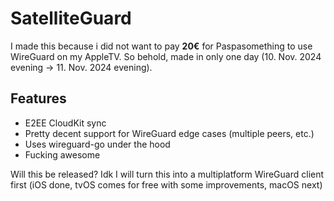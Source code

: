 #  SatelliteGuard

I made this because i did not want to pay **20€** for Paspasomething to use WireGuard on my AppleTV. So behold, made in only one day (10. Nov. 2024 evening -> 11. Nov. 2024 evening).

## Features

- E2EE CloudKit sync
- Pretty decent support for WireGuard edge cases (multiple peers, etc.)
- Uses wireguard-go under the hood
- Fucking awesome

Will this be released? Idk
I will turn this into a multiplatform WireGuard client first (iOS done, tvOS comes for free with some improvements, macOS next)


